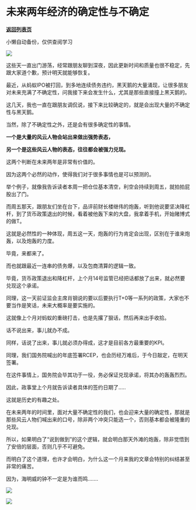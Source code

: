 # 未来两年经济的确定性与不确定

[**返回列表页**](/gzh/政事堂2019)

小懒自动备份，仅供查阅学习

![](https://mmbiz.qpic.cn/mmbiz_jpg/rxhS23yu8cPicT3ndKllhbpTKD49WODooZibCqzFAcibwHc6Il6kuiap0hdeUqhrzsKklicjjAXYiab0KdlKgibrrD7fw/640?wx_fmt=jpeg)

  

这些天一直出门游荡，经常跟朋友聊到深夜，因此更新时间和质量也很不稳定，先跟大家道个歉，预计明天就能够恢复。  

  

最近，从蚂蚁IPO被打回，到多地连续债务违约，黑天鹅的大量涌现，让很多朋友对未来充满了不确定性，问我接下来会发生什么，尤其是那些直接撞上黑天鹅的。

  

这几天，我也一直在跟朋友调侃说，接下来比较确定的，就是会出现大量的不确定性与黑天鹅。

  

当然，除了不确定性之外，还是会有很多确定性的事情。

  

 **一个是大量的风云人物会站出来做出强势表态，**

  

 **另一个是这些风云人物的表态，往往都会被强力兑现。**  

  

这两个判断在未来两年是非常有价值的。

  

因为这两个必然的动作，使得我们对于很多事情也是可以预测的。

  

举个例子，就像我告诉读者本周一把仓位基本清空，利空会持续到周五，就拍拍屁股出了门。

  

而周五那天，跟朋友们坐在台下，品评前财长楼继伟的炮轰，听到他说要坚决降杠杆，到了货币政策退出的时候，看着被他轰下来的大盘，我拿着手机，开始赌博式的做T。

  

这就是必然性的一种体现，周五这一天，炮轰的行为肯定会出现，区别在于谁来炮轰，以及炮轰的力度。

  

毕竟，来都来了。

  

而也就跟最近一连串的债务爆，以及包商清算的逻辑一致。

  

毕竟，货币政策退出和降杠杆，上个月14号监管已经把话都放了出来，就必然要兑现这个承诺。  

  

同理，这一天前证监会主席肖钢说的要以后要执行T+0等一系列的政策，大家也不要当作是笑话，未来大概率是要实施的。  

  

这就像上个月对蚂蚁的重磅打击，也是先撂了狠话，然后再来出手收拾。  

  

话不说出来，事儿就办不成。

  

同样，话说了出来，事儿就必须办得成，这才是目前各方最重要的KPI。

  

同理，我们国务院喊出的年底签署RCEP，也会历经万难后，于今日敲定，在明天签署。  

  

在这件事情上，国务院会毕其功于一役，务必保证兑现承诺，将其办的轰轰烈烈。  

  

因此，政事堂上个月就告诉读者具体的签约日期了.....  

  

这就是历史的有趣之处。

  

在未来两年的时间里，面对大量不确定性的我们，也会迎来大量的确定性，那就是那些风云人物们喊出来的口号，除非两个冲突只能选一个，否则基本都会被隆重的兑现。  

  

所以，如果明白了“说到做到”的这个逻辑，就会明白那天外滩的炮轰，除非觉悟到了安倍的层面，否则几乎不可避免。  

  

而明白了这个道理，也许才会明白，为什么这一个月来我的文章会特别的纠结甚至非常的痛苦。  

  

因为，海明威的钟不一定是为谁而鸣.......  

  

![](https://mmbiz.qpic.cn/mmbiz_png/rxhS23yu8cPicT3ndKllhbpTKD49WODoo1fo13prHJogBre2pWZzApib41bV6EetjB3uZsF2DAG2G1z8E9VZrJ5Q/640?wx_fmt=png)

  

![](https://mmbiz.qpic.cn/mmbiz_jpg/rxhS23yu8cPp0iaKAfe0ZsWfgGcY72o9Nror8TicrtnlDsqzY7y4Kum4fM3X0FMEGlbvm9HvZUiaETSnLt4DHNLbQ/640?wx_fmt=jpeg)


